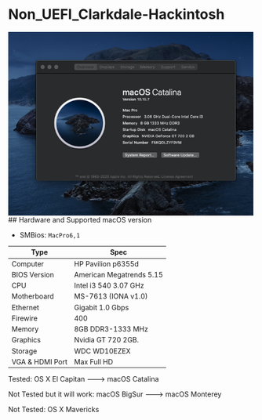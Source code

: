 # Non_UEFI_Clarkdale-Hackintosh
 <img align="center" src="./img/specscatalina.png" alt="specscatalina" width="500">
## Hardware and Supported macOS version

* SMBios: `MacPro6,1`

| Type            | Spec                                |
|-----------------|-------------------------------------|
| Computer        | HP Pavilion p6355d                  |
| BIOS Version    | American Megatrends 5.15            |
| CPU             | Intel i3 540 3.07 GHz               |
| Motherboard     | MS-7613 (IONA v1.0)                 |
| Ethernet        | Gigabit 1.0 Gbps       	        |
| Firewire        | 400                 	        |
| Memory          | 8GB DDR3-1333 MHz                   |
| Graphics        | Nvidia GT 720 2GB.                  |
| Storage         | WDC WD10EZEX                        |
| VGA & HDMI Port | Max Full HD                         |


Tested: 
OS X El Capitan ---> macOS Catalina

Not Tested but it will work:
macOS BigSur ---> macOS Monterey

Not Tested:
OS X Mavericks
